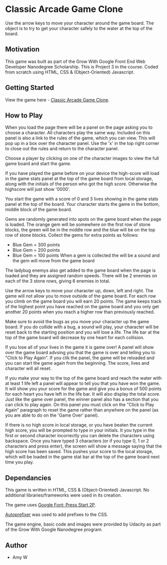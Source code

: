 # Classic Arcade Game Clone
Use the arrow keys to move your character around the game board. The object is to try to get your character safely to the water at the top of the board.


## Motivation
This game was built as part of the Grow With Google Front End Web Developer Nanodegree Scholarship. This is Project 3 in the course.
Coded from scratch using HTML, CSS & (Object-Oriented) Javascript.


## Getting Started
View the game here - [ Classic Arcade Game Clone](http://portfolio.threadkind.com/GWGND03-Classic-Arcade-Game-Clone/).


## How to Play
When you load the page there will be a panel on the page asking you to choose a character. All characters play the same way.
Included on this panel is also a link to the rules of the game, which you can view. This will pop up in a box over the character panel. Use the 'x' in the top right corner to close out the rules and return to the character panel.

Choose a player by clicking on one of the character images to view the full game board and start the game.

If you have played the game before on your device the high-score will load in the game stats panel at the top of the game board from local storage, along with the initials of the person who got the high score. Otherwise the highscore will just show '0000'.

You start the game with a score of 0 and 3 lives showing in the game stats panel at the top of the board. Your character starts the game in the bottom, middle block of the game board.

Gems are randomly generated into spots on the game board when the page is loaded. The orange gem will be somewhere on the first row of stone blocks, the green will be in the middle row and the blue will be on the top row of stone blocks. Collect the gems for extra points as follows:
* Blue Gem = 300 points
* Blue Gem = 200 points
* Blue Gem = 100 points
When a gem is collected the will be a sound and the gem will move from the game board

The ladybug enemys also get added to the game board when the page is loaded and they are assigned random speeds. There will be 2 enemies on each of the 3 stone rows, giving 6 enemies in total.

Use the arrow keys to move your character up, down, left and right. The game will not allow you to move outside of the game board.
For each row you climb on the game board you will earn 20 points. The game keeps track of the highest point you have reached on the game board and you only get another 20 points when you reach a higher row than previously reached.

Make sure to avoid the bugs as you move your character up the game board. If you do collide with a bug, a sound will play, your character will be reset back to the starting position and you will lose a life. The life bar at the top of the game board will decrease by one heart for each collision.

If you lose all of your lives in the game it is game over! A panel will show over the game board advsing you that the game is over and telling you to "Click to Play Again". If you clik the panel, the game will be reloaded and you can start the game again from the beginning. The score, lives and character will all reset.

If you make your way to the top of the game board and reach the water with at least 1 life left a panel will appear to tell you that you have won the game. It will show you your score for the game and give you a bonus of 500 points for each heart you have left in the life bar. It will also display the total score.
Just like the game over panel, the winner panel also has a section that you can click to play again. On this panel you must click on the "Click to Play Again" paragraph to reset the game rather than anywhere on the panel (as you are able to do on the 'Game Over' panel).

If there is no high score in local storage, or you have beaten the current high score, you will be prompted to type in your initials. It you type in the first or second character incorrectly you can delete the characters using backspace. Once you have typed 3 characters (or if you type 0, 1 or 2 characters and press enter), the screen will show a message saying that the high score has been saved. This pushes your score to the local storage, which will be loaded in the game stat bar at the top of the game board next time you play.


## Dependancies
This game is written in HTML, CSS & (Object-Oriented) Javascript. No additional libraries/frameworks were used in its creation.

The game uses [Google Font: Press Start 2P](https://fonts.google.com/specimen/Press+Start+2P).

[Autoprefixer](https://autoprefixer.github.io/) was used to add prefixes to the CSS.

The game engine, basic code and images were provided by Udacity as part of the Grow With Google Nanodegree program.


## Author
- Amy W
